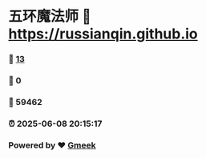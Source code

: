 # 五环魔法师 :link: https://russianqin.github.io 
### :page_facing_up: [13](https://russianqin.github.io/tag.html) 
### :speech_balloon: 0 
### :hibiscus: 59462 
### :alarm_clock: 2025-06-08 20:15:17 
### Powered by :heart: [Gmeek](https://github.com/Meekdai/Gmeek)
